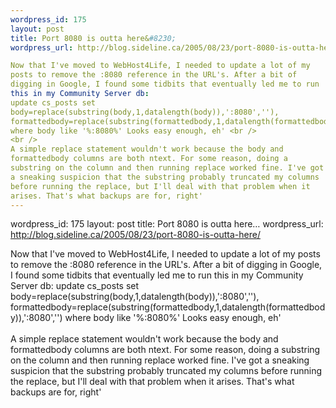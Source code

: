 ```yaml
--- 
wordpress_id: 175
layout: post
title: Port 8080 is outta here&#8230;
wordpress_url: http://blog.sideline.ca/2005/08/23/port-8080-is-outta-here/

Now that I've moved to WebHost4Life, I needed to update a lot of my
posts to remove the :8080 reference in the URL's. After a bit of
digging in Google, I found some tidbits that eventually led me to run
this in my Community Server db:
update cs_posts set
body=replace(substring(body,1,datalength(body)),':8080',''),
formattedbody=replace(substring(formattedbody,1,datalength(formattedbody)),':8080','')
where body like '%:8080%' Looks easy enough, eh' <br />
<br />
A simple replace statement wouldn't work because the body and
formattedbody columns are both ntext. For some reason, doing a
substring on the column and then running replace worked fine. I've got
a sneaking suspicion that the substring probably truncated my columns
before running the replace, but I'll deal with that problem when it
arises. That's what backups are for, right'
--- 
```

wordpress_id: 175
layout: post
title: Port 8080 is outta here&#8230;
wordpress_url: http://blog.sideline.ca/2005/08/23/port-8080-is-outta-here/

Now that I've moved to WebHost4Life, I needed to update a lot of my
posts to remove the :8080 reference in the URL's. After a bit of
digging in Google, I found some tidbits that eventually led me to run
this in my Community Server db:
update cs_posts set
body=replace(substring(body,1,datalength(body)),':8080',''),
formattedbody=replace(substring(formattedbody,1,datalength(formattedbody)),':8080','')
where body like '%:8080%' Looks easy enough, eh' <br />
<br />
A simple replace statement wouldn't work because the body and
formattedbody columns are both ntext. For some reason, doing a
substring on the column and then running replace worked fine. I've got
a sneaking suspicion that the substring probably truncated my columns
before running the replace, but I'll deal with that problem when it
arises. That's what backups are for, right'
